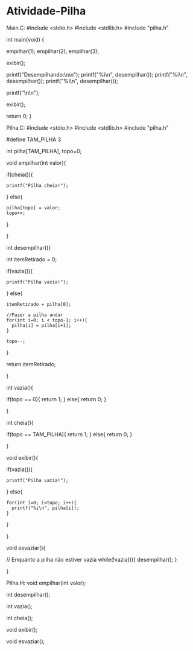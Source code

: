 # Atividade-Pilha

Main.C:
#include <stdio.h>
#include <stdlib.h>
#include "pilha.h"

int main(void) {

  empilhar(1);
  empilhar(2);
  empilhar(3);
  
  exibir();

  printf("Desempilhando:\n\n");
  printf("%i\n", desempilhar());
  printf("%i\n", desempilhar());
  printf("%i\n", desempilhar());

  printf("\n\n");

  exibir();

  return 0;
}

Pilha.C:
#include <stdio.h>
#include <stdlib.h>
#include "pilha.h"

#define TAM_PILHA 3

int pilha[TAM_PILHA], topo=0;

void empilhar(int valor){

  if(cheia()){

    printf("Pilha cheia!");

  }
  else{

    pilha[topo] = valor;
    topo++;

  }

}

int desempilhar(){
  
  int itemRetirado = 0;

  if(vazia()){

    printf("Pilha vazia!");

  }
  else{

    itemRetirado = pilha[0];

    //Fazer a pilha andar
    for(int i=0; i < topo-1; i++){
      pilha[i] = pilha[i+1];
    }

    topo--;

  }

  return itemRetirado;

}

int vazia(){

  if(topo == 0){
    return 1;
  }
  else{
    return 0;
  }

}

int cheia(){

  if(topo == TAM_PILHA){
    return 1;
  }
  else{
    return 0;
  }

}

void exibir(){

  if(vazia()){

    printf("Pilha vazia!");

  }
  else{

    for(int i=0; i<topo; i++){
      printf("%i\n", pilha[i]);
    }

  }

}

void esvaziar(){

  // Enquanto a pilha não estiver vazia
  while(!vazia()){
    desempilhar();
  }

}

Pilha.H:
void empilhar(int valor);

int  desempilhar();

int vazia();

int cheia();

void exibir();

void esvaziar();


